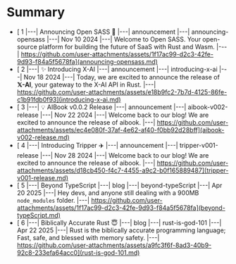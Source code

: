 # Summary

- [ 1 |---| Announcing Open SASS 🚀 |---| announcement |---| announcing-opensass |---| Nov 10 2024 |---| Welcome to Open SASS. Your open-source platform for building the future of SaaS with Rust and Wasm. |---| https://github.com/user-attachments/assets/1f17ac99-d2c3-42fe-9d93-f84a5f5678fa](announcing-opensass.md)
- [ 2 |---| ✨ Introducing X-AI |---| announcement |---| introducing-x-ai |---| Nov 18 2024 |---| Today, we are excited to announce the release of **𝕏-AI**, your gateway to the X-AI API in Rust. |---| https://github.com/user-attachments/assets/e18b9fc2-7b7d-4125-86fe-c1b91fdb0f93](introducing-x-ai.md)
- [ 3 |---| 💡 AIBook v0.0.2 Release |---| announcement |---| aibook-v002-release |---| Nov 22 2024 |---| Welcome back to our blog! We are excited to announce the release of aibook. |---| https://github.com/user-attachments/assets/ec4e080f-37af-4e62-af40-f0bb92d28bff](aibook-v002-release.md)
- [ 4 |---| Introducing Tripper ✈️ |---| announcement |---| tripper-v001-release |---| Nov 28 2024 |---| Welcome back to our blog! We are excited to announce the release of aibook. |---| https://github.com/user-attachments/assets/d18cb450-f4c7-4455-a9c2-b0f165889487](tripper-v001-release.md)
- [ 5 |---| Beyond TypeScript |---| blog |---| beyond-typeScript |---| Apr 20 2025 |---| Hey devs, and anyone still dealing with a 900MB `node_modules` folder. |---| https://github.com/user-attachments/assets/1f17ac99-d2c3-42fe-9d93-f84a5f5678fa](beyond-typeScript.md)
- [ 6 |---| Biblically Accurate Rust 😇 |---| blog |---| rust-is-god-101 |---| Apr 22 2025 |---| Rust is the biblically accurate programming language; Fast, safe, and blessed with memory safety. |---| https://github.com/user-attachments/assets/a9fc3f6f-8ad3-40b9-92c8-233efa64acc0](rust-is-god-101.md)
